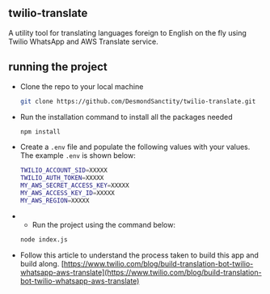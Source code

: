 ## twilio-translate
A utility tool for translating languages foreign to English on the fly using Twilio WhatsApp and AWS Translate service.

## running the project

- Clone the repo to your local machine
  ```bash
  git clone https://github.com/DesmondSanctity/twilio-translate.git
  ```
- Run the installation command to install all the packages needed
  ```bash
  npm install
  ```
- Create a `.env` file and populate the following values with your values. The example `.env` is shown below:
  ```bash
  TWILIO_ACCOUNT_SID=XXXXX
  TWILIO_AUTH_TOKEN=XXXXX
  MY_AWS_SECRET_ACCESS_KEY=XXXXX
  MY_AWS_ACCESS_KEY_ID=XXXXX
  MY_AWS_REGION=XXXXX
  ```
- - Run the project using the command below:
  ```bash
  node index.js
  ```
- Follow this article to understand the process taken to build this app and build along. [https://www.twilio.com/blog/build-translation-bot-twilio-whatsapp-aws-translate](https://www.twilio.com/blog/build-translation-bot-twilio-whatsapp-aws-translate)
